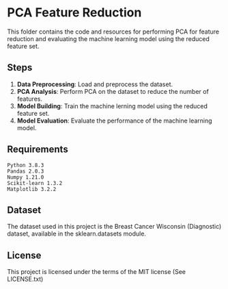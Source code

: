 # PCA Feature Reduction

This folder contains the code and resources for performing PCA for feature reduction and evaluating the machine learning model using the reduced feature set.

## Steps

1. **Data Preprocessing**: Load and preprocess the dataset.
2. **PCA Analysis**: Perform PCA on the dataset to reduce the number of features.
3. **Model Building**: Train the machine lerning model using the reduced feature set.
4. **Model Evaluation**: Evaluate the performance of the machine learning model.






## Requirements

    Python 3.8.3
    Pandas 2.0.3
    Numpy 1.21.0
    Scikit-learn 1.3.2
    Matplotlib 3.2.2
  


## Dataset

The dataset used in this project is the Breast Cancer Wisconsin (Diagnostic) dataset, available in the sklearn.datasets module.



## License

This project is licensed under the terms of the MIT license (See LICENSE.txt)
